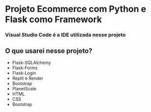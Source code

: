 # Projeto Ecommerce com Python e Flask como Framework
### Visual Studio Code é a IDE utilizada nesse projeto
## O que usarei nesse projeto?
- Flask-SQLAlchemy
- Flask-Forms
- Flask-Login
- Replit e Render
- Bootstrap
- PlanetScale
- HTML
- CSS
- Bootstrap
